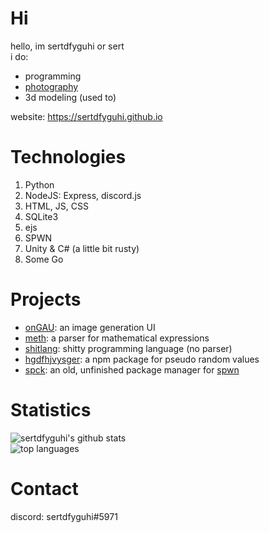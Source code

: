 # Hi
hello, im sertdfyguhi or sert  
i do:
- programming
- [photography](https://sertdfyguhi.github.io/photography.html)  
- 3d modeling (used to)

website: https://sertdfyguhi.github.io

# Technologies
1. Python
2. NodeJS: Express, discord.js
3. HTML, JS, CSS
4. SQLite3
5. ejs
6. SPWN
7. Unity & C# (a little bit rusty)
8. Some Go

# Projects
- [onGAU](https://github.com/sertdfyguhi/onGAU): an image generation UI
- [meth](https://github.com/sertdfyguhi/meth): a parser for mathematical expressions
- [shitlang](https://github.com/sertdfyguhi/shitlang): shitty programming language (no parser)
- [hgdfhjvysger](https://github.com/sertdfyguhi/hgdfhjvysger): a npm package for pseudo random values
- [spck](https://github.com/sertdfyguhi/spck-server): an old, unfinished package manager for [spwn](https://github.com/Spu7Nix/SPWN-language)

# Statistics
![sertdfyguhi's github stats](https://github-readme-stats.vercel.app/api?username=sertdfyguhi&show_icons=true&theme=dracula)  
![top languages](https://github-readme-stats.vercel.app/api/top-langs?username=sertdfyguhi&layout=compact&theme=dracula)  

# Contact
discord: sertdfyguhi#5971

